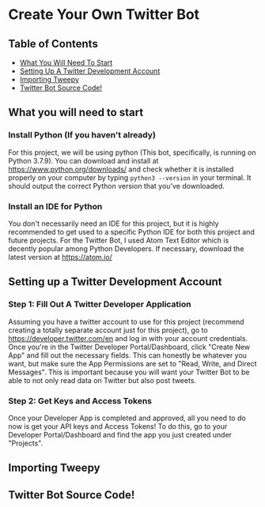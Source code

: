 # Create Your Own Twitter Bot
## Table of Contents
* [What You Will Need To Start](https://github.com/anish-jampana/Create-Your-Own-TwitterBot/blob/main/README.md#what-you-will-need-to-start)
* [Setting Up A Twitter Development Account](https://github.com/anish-jampana/Create-Your-Own-TwitterBot#setting-up-a-twitter-development-account)
* [Importing Tweepy](https://github.com/anish-jampana/Create-Your-Own-TwitterBot#importing-tweepy)
* [Twitter Bot Source Code!](https://github.com/anish-jampana/Create-Your-Own-TwitterBot#twitter-bot-source-code)

## What you will need to start
### Install Python (If you haven't already)
For this project, we will be using python (This bot, specifically, is running on Python 3.7.9). You can download and install at https://www.python.org/downloads/ and check whether it is installed properly on your computer by typing ```python3 --version``` in your terminal. It should output the correct Python version that you've downloaded.

### Install an IDE for Python 
You don't necessarily need an IDE for this project, but it is highly recommended to get used to a specific Python IDE for both this project and future projects. For the Twitter Bot, I used Atom Text Editor which is decently popular among Python Developers. If necessary, download the latest version at https://atom.io/

## Setting up a Twitter Development Account
### Step 1: Fill Out A Twitter Developer Application
Assuming you have a twitter account to use for this project (recommend creating a totally separate account just for this project), go to https://developer.twitter.com/en and log in with your account credentials. Once you're in the Twitter Developer Portal/Dashboard, click "Create New App" and fill out the necessary fields. This can honestly be whatever you want, but make sure the App Permissions are set to "Read, Write, and Direct Messages". This is important because you will want your Twitter Bot to be able to not only read data on Twitter but also post tweets.
### Step 2: Get Keys and Access Tokens
Once your Developer App is completed and approved, all you need to do now is get your API keys and Access Tokens! To do this, go to your Developer Portal/Dashboard and find the app you just created under "Projects".
## Importing Tweepy
## Twitter Bot Source Code!
